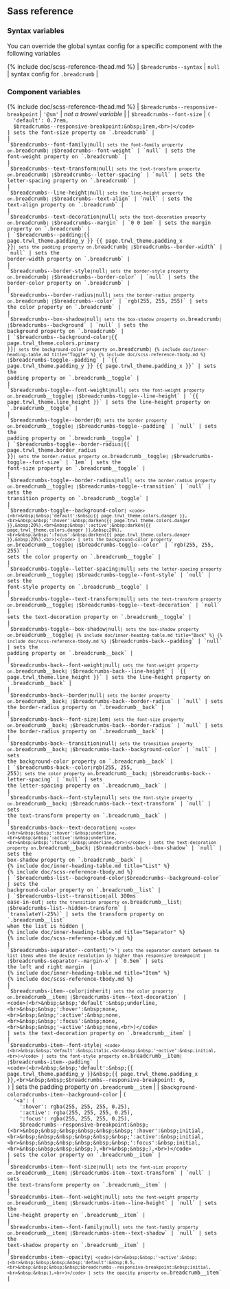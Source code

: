 ## Sass reference

### Syntax variables

You can override the global syntax config for a specific component with the following variables

{% include doc/scss-reference-thead.md %}
| `$breadcrumbs--syntax` | `null` | syntax config for `.breadcrumb` |


### Component variables

{% include doc/scss-reference-thead.md %}
| `$breadcrumbs--responsive-breakpoint` | `'@sm'` | *not a trowel variable* |
| `$breadcrumbs--font-size` | <code>(<br>&nbsp;&nbsp;'default':&nbsp;0.7rem,<br>&nbsp;&nbsp;$breadcrumbs--responsive-breakpoint:&nbsp;1rem,<br>)</code> | sets the font-size property on `.breadcrumb` |
| `$breadcrumbs--font-family` | `null` | sets the font-family property on `.breadcrumb` |
| `$breadcrumbs--font-weight` | `null` | sets the font-weight property on `.breadcrumb` |
| `$breadcrumbs--text-transform` | `null` | sets the text-transform property on `.breadcrumb` |
| `$breadcrumbs--letter-spacing` | `null` | sets the letter-spacing property on `.breadcrumb` |
| `$breadcrumbs--line-height` | `null` | sets the line-height property on `.breadcrumb` |
| `$breadcrumbs--text-align` | `null` | sets the text-align property on `.breadcrumb` |
| `$breadcrumbs--text-decoration` | `null` | sets the text-decoration property on `.breadcrumb` |
| `$breadcrumbs--margin` | `0 0 1em` | sets the margin property on `.breadcrumb` |
| `$breadcrumbs--padding` | `{{ page.trwl_theme.padding_y }} {{ page.trwl_theme.padding_x }}` | sets the padding property on `.breadcrumb` |
| `$breadcrumbs--border-width` | `null` | sets the border-width property on `.breadcrumb` |
| `$breadcrumbs--border-style` | `null` | sets the border-style property on `.breadcrumb` |
| `$breadcrumbs--border-color` | `null` | sets the border-color property on `.breadcrumb` |
| `$breadcrumbs--border-radius` | `null` | sets the border-radius property on `.breadcrumb` |
| `$breadcrumbs--color` | `rgb(255, 255, 255)` | sets the color property on `.breadcrumb` |
| `$breadcrumbs--box-shadow` | `null` | sets the box-shadow property on `.breadcrumb` |
| `$breadcrumbs--background` | `null` | sets the background property on `.breadcrumb` |
| `$breadcrumbs--background-color` | `{{ page.trwl_theme.colors.primary }}` | sets the background-color property on `.breadcrumb` |
{% include doc/inner-heading-table.md title="Toggle" %}
{% include doc/scss-reference-tbody.md %}
| `$breadcrumbs-toggle--padding` | `{{ page.trwl_theme.padding_y }} {{ page.trwl_theme.padding_x }}` | sets the padding property on `.breadcrumb__toggle` |
| `$breadcrumbs-toggle--font-weight` | `null` | sets the font-weight property on `.breadcrumb__toggle` |
| `$breadcrumbs-toggle--line-height` | `{{ page.trwl_theme.line_height }}` | sets the line-height property on `.breadcrumb__toggle` |
| `$breadcrumbs-toggle--border` | `0` | sets the border property on `.breadcrumb__toggle` |
| `$breadcrumbs-toggle--padding` | `null` | sets the padding property on `.breadcrumb__toggle` |
| `$breadcrumbs-toggle--border-radius` | `{{ page.trwl_theme.border_radius }}` | sets the border-radius property on `.breadcrumb__toggle` |
| `$breadcrumbs-toggle--font-size` | `1em` | sets the font-size property on `.breadcrumb__toggle` |
| `$breadcrumbs-toggle--border-radius` | `null` | sets the border-radius property on `.breadcrumb__toggle` |
| `$breadcrumbs-toggle--transition` | `null` | sets the transition property on `.breadcrumb__toggle` |
| `$breadcrumbs-toggle--background-color` | <code>(<br>&nbsp;&nbsp;'default':&nbsp;{{ page.trwl_theme.colors.danger }},<br>&nbsp;&nbsp;':hover':&nbsp;darken({{ page.trwl_theme.colors.danger }},&nbsp;20%),<br>&nbsp;&nbsp;':active':&nbsp;darken({{ page.trwl_theme.colors.danger }},&nbsp;20%),<br>&nbsp;&nbsp;':focus':&nbsp;darken({{ page.trwl_theme.colors.danger }},&nbsp;20%),<br>)</code> | sets the background-color property on `.breadcrumb__toggle` |
| `$breadcrumbs-toggle--color` | `rgb(255, 255, 255)` | sets the color property on `.breadcrumb__toggle` |
| `$breadcrumbs-toggle--letter-spacing` | `null` | sets the letter-spacing property on `.breadcrumb__toggle` |
| `$breadcrumbs-toggle--font-style` | `null` | sets the font-style property on `.breadcrumb__toggle` |
| `$breadcrumbs-toggle--text-transform` | `null` | sets the text-transform property on `.breadcrumb__toggle` |
| `$breadcrumbs-toggle--text-decoration` | `null` | sets the text-decoration property on `.breadcrumb__toggle` |
| `$breadcrumbs-toggle--box-shadow` | `null` | sets the box-shadow property on `.breadcrumb__toggle` |
{% include doc/inner-heading-table.md title="Back" %}
{% include doc/scss-reference-tbody.md %}
| `$breadcrumbs-back--padding` | `null` | sets the padding property on `.breadcrumb__back` |
| `$breadcrumbs-back--font-weight` | `null` | sets the font-weight property on `.breadcrumb__back` |
| `$breadcrumbs-back--line-height` | `{{ page.trwl_theme.line_height }}` | sets the line-height property on `.breadcrumb__back` |
| `$breadcrumbs-back--border` | `null` | sets the border property on `.breadcrumb__back` |
| `$breadcrumbs-back--border-radius` | `null` | sets the border-radius property on `.breadcrumb__back` |
| `$breadcrumbs-back--font-size` | `1em` | sets the font-size property on `.breadcrumb__back` |
| `$breadcrumbs-back--border-radius` | `null` | sets the border-radius property on `.breadcrumb__back` |
| `$breadcrumbs-back--transition` | `null` | sets the transition property on `.breadcrumb__back` |
| `$breadcrumbs-back--background-color` | `null` | sets the background-color property on `.breadcrumb__back` |
| `$breadcrumbs-back--color` | `rgb(255, 255, 255)` | sets the color property on `.breadcrumb__back` |
| `$breadcrumbs-back--letter-spacing` | `null` | sets the letter-spacing property on `.breadcrumb__back` |
| `$breadcrumbs-back--font-style` | `null` | sets the font-style property on `.breadcrumb__back` |
| `$breadcrumbs-back--text-transform` | `null` | sets the text-transform property on `.breadcrumb__back` |
| `$breadcrumbs-back--text-decoration` | <code>(<br>&nbsp;&nbsp;':hover':&nbsp;underline,<br>&nbsp;&nbsp;':active':&nbsp;underline,<br>&nbsp;&nbsp;':focus':&nbsp;underline,<br>)</code> | sets the text-decoration property on `.breadcrumb__back` |
| `$breadcrumbs-back--box-shadow` | `null` | sets the box-shadow property on `.breadcrumb__back` |
{% include doc/inner-heading-table.md title="List" %}
{% include doc/scss-reference-tbody.md %}
| `$breadcrumbs-list--background-color` | `$breadcrumbs--background-color` | sets the background-color property on `.breadcrumb__list` |
| `$breadcrumbs-list--transition` | `all 300ms ease-in-out` | sets the transition property on `.breadcrumb__list` |
| `$breadcrumbs-list--hidden-transform` | `translateY(-25%)` | sets the transform property on `.breadcrumb__list` when the list is hidden |
{% include doc/inner-heading-table.md title="Separator" %}
{% include doc/scss-reference-tbody.md %}
| `$breadcrumbs-separator--content` | `'>'` | sets the separator content between to list items when the device resolution is higher than responsive breakpoint |
| `$breadcrumbs-separator--margin-x` | `0.5em` | sets the left and right margin  |
{% include doc/inner-heading-table.md title="Item" %}
{% include doc/scss-reference-tbody.md %}
| `$breadcrumbs-item--color` | `inherit` | sets the color property on `.breadcrumb__item` |
| `$breadcrumbs-item--text-decoration` | <code>(<br>&nbsp;&nbsp;'default':&nbsp;underline,<br>&nbsp;&nbsp;':hover':&nbsp;none,<br>&nbsp;&nbsp;':active':&nbsp;none,<br>&nbsp;&nbsp;':focus':&nbsp;none,<br>&nbsp;&nbsp;'~active':&nbsp;none,<br>)</code> | sets the text-decoration property on `.breadcrumb__item` |
| `$breadcrumbs-item--font-style` | <code>(<br>&nbsp;&nbsp;'default':&nbsp;italic,<br>&nbsp;&nbsp;'~active':&nbsp;initial,<br>)</code> | sets the font-style property on `.breadcrumb__item` |
| `$breadcrumbs-item--padding` | <code>(<br>&nbsp;&nbsp;'default':&nbsp;{{ page.trwl_theme.padding_y }}&nbsp;{{ page.trwl_theme.padding_x }},<br>&nbsp;&nbsp;$breadcrumbs--responsive-breakpoint:&nbsp;0,<br>)</code> | sets the padding property on `.breadcrumb__item` |
| `$background-coloradcrumbs-item--background-color` | <code>(<br>&nbsp;&nbsp;'<a':&nbsp;(<br>&nbsp;&nbsp;&nbsp;&nbsp;':hover':&nbsp;rgba(255,&nbsp;255,&nbsp;255,&nbsp;0.25),<br>&nbsp;&nbsp;&nbsp;&nbsp;':active':&nbsp;rgba(255,&nbsp;255,&nbsp;255,&nbsp;0.25),<br>&nbsp;&nbsp;&nbsp;&nbsp;':focus':&nbsp;rgba(255,&nbsp;255,&nbsp;255,&nbsp;0.25),<br>&nbsp;&nbsp;&nbsp;&nbsp;$breadcrumbs--responsive-breakpoint:&nbsp;(<br>&nbsp;&nbsp;&nbsp;&nbsp;&nbsp;&nbsp;':hover':&nbsp;initial,<br>&nbsp;&nbsp;&nbsp;&nbsp;&nbsp;&nbsp;':active':&nbsp;initial,<br>&nbsp;&nbsp;&nbsp;&nbsp;&nbsp;&nbsp;':focus':&nbsp;initial,<br>&nbsp;&nbsp;&nbsp;&nbsp;),<br>&nbsp;&nbsp;),<br>)</code> | sets the color property on `.breadcrumb__item` |
| `$breadcrumbs-item--font-size` | `null` | sets the font-size property on `.breadcrumb__item` |
| `$breadcrumbs-item--text-transform` | `null` | sets the text-transform property on `.breadcrumb__item` |
| `$breadcrumbs-item--font-weight` | `null` | sets the font-weight property on `.breadcrumb__item` |
| `$breadcrumbs-item--line-height` | `null` | sets the line-height property on `.breadcrumb__item` |
| `$breadcrumbs-item--font-family` | `null` | sets the font-family property on `.breadcrumb__item` |
| `$breadcrumbs-item--text-shadow` | `null` | sets the text-shadow property on `.breadcrumb__item` |
| `$breadcrumbs-item--opacity` | <code>(<br>&nbsp;&nbsp;'~active':&nbsp;(<br>&nbsp;&nbsp;&nbsp;&nbsp;'default':&nbsp;0.5,<br>&nbsp;&nbsp;&nbsp;&nbsp;$breadcrumbs--responsive-breakpoint:&nbsp;initial,<br>&nbsp;&nbsp;),<br>)</code> | sets the opacity property on `.breadcrumb__item` |
